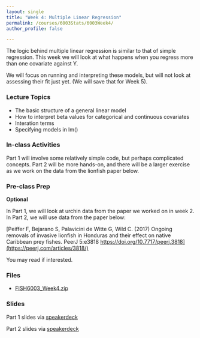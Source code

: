```yaml
---
layout: single
title: "Week 4: Multiple Linear Regression"
permalink: /courses/6003Stats/6003Week4/
author_profile: false

---
```


The logic behind multiple linear regression is similar to that of simple regression. This week we will look at what happens when you regress more than one covariate against Y.

We will focus on running and interpreting these models, but will not look at assessing their fit just yet. (We will save that for Week 5).

### Lecture Topics

* The basic structure of a general linear model
* How to interpret beta values for categorical and continuous covariates
* Interation terms
* Specifying models in lm()
	
### In-class Activities

Part 1 will involve some relatively simple code, but perhaps complicated concepts. Part 2 will be more hands-on, and there will be a larger exercise as we work on the data from the lionfish paper below.

### Pre-class Prep

**Optional**

In Part 1, we will look at urchin data from the paper we worked on in week 2. In Part 2, we will use data from the paper below:

[Peiffer F, Bejarano S, Palavicini de Witte G, Wild C. (2017) Ongoing removals of invasive lionfish in Honduras and their effect on native Caribbean prey fishes. PeerJ 5:e3818 https://doi.org/10.7717/peerj.3818](https://peerj.com/articles/3818/)

You may read if interested. 

### Files

- [FISH6003_Week4.zip](/assets/images/6003/FISH6003_Week4.zip)

### Slides

<script async class="speakerdeck-embed" data-id="e17ea1170dca43a282007443435e0539" data-ratio="1.77777777777778" src="//speakerdeck.com/assets/embed.js"></script>

Part 1 slides via [speakerdeck](https://speakerdeck.com/pandalusplatyceros/fish-6003-week-4-part-1-multiple-linear-regression)

<script async class="speakerdeck-embed" data-id="de04798202d7494bb8b0ea32fd5941c9" data-ratio="1.77777777777778" src="//speakerdeck.com/assets/embed.js"></script>

Part 2 slides via [speakerdeck](https://speakerdeck.com/pandalusplatyceros/fish-6003-week-4-part-2-multiple-linear-regression-part-2)



